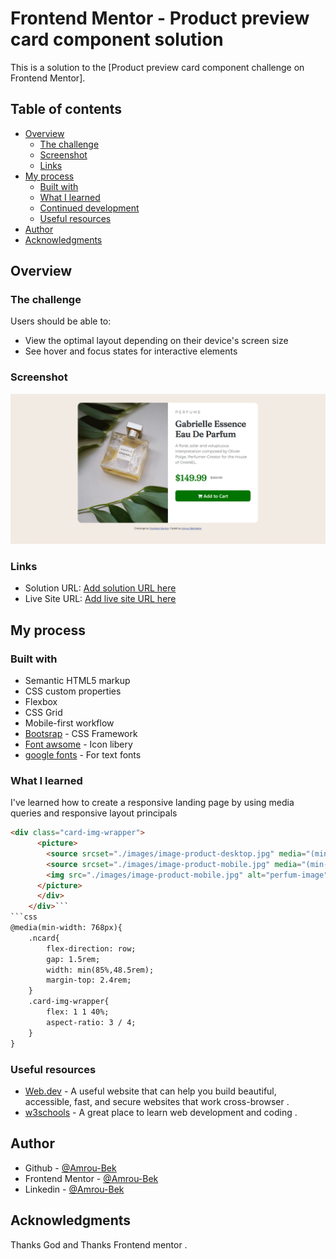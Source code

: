 # Frontend Mentor - Product preview card component solution

This is a solution to the [Product preview card component challenge on Frontend Mentor]. 

## Table of contents

- [Overview](#overview)
  - [The challenge](#the-challenge)
  - [Screenshot](#screenshot)
  - [Links](#links)
- [My process](#my-process)
  - [Built with](#built-with)
  - [What I learned](#what-i-learned)
  - [Continued development](#continued-development)
  - [Useful resources](#useful-resources)
- [Author](#author)
- [Acknowledgments](#acknowledgments)

 
## Overview

### The challenge

Users should be able to:

- View the optimal layout depending on their device's screen size
- See hover and focus states for interactive elements

### Screenshot

![](./images/Screenshot.png)

### Links

- Solution URL: [Add solution URL here](https://github.com/Amoru-Bek/responsive-landing-page)
- Live Site URL: [Add live site URL here](https://your-live-site-url.com)

## My process

### Built with

- Semantic HTML5 markup
- CSS custom properties
- Flexbox
- CSS Grid
- Mobile-first workflow
- [Bootsrap](https://getbootstrap.com/) - CSS Framework
- [Font awsome](https://fontawesome.com/) - Icon libery
- [google fonts](https://fonts.google.com/) - For text fonts


### What I learned

I've learned how to create a responsive landing page by using media queries and responsive layout principals 

```html
<div class="card-img-wrapper">
      <picture>
        <source srcset="./images/image-product-desktop.jpg" media="(min-width: 768px)">
        <source srcset="./images/image-product-mobile.jpg" media="(min-width: 300px)">
        <img src="./images/image-product-mobile.jpg" alt="perfum-image">
      </picture>
      </div>
    </div>```
```css
@media(min-width: 768px){
    .ncard{
        flex-direction: row;
        gap: 1.5rem;
        width: min(85%,48.5rem);
        margin-top: 2.4rem;
    }
    .card-img-wrapper{
        flex: 1 1 40%;
        aspect-ratio: 3 / 4;
    }
}
```


### Useful resources

- [Web.dev](https://web.dev/) - A useful website that can help you build beautiful, accessible, fast, and secure websites that work cross-browser .
- [w3schools](https://www.w3schools.com/) - A great place to learn web development and coding .


## Author

- Github - [@Amrou-Bek](https://github.com/Amoru-Bek)
- Frontend Mentor - [@Amrou-Bek](https://www.frontendmentor.io/profile/Amoru-Bek)
- Linkedin - [@Amrou-Bek](https://www.linkedin.com/in/amrou-bekhedda-99b314341/)


## Acknowledgments

Thanks God and Thanks Frontend mentor .
